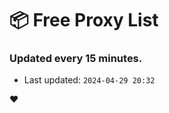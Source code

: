 # :package: Free Proxy List
### Updated every 15 minutes.

- Last updated: `2024-04-29 20:32`

:heart:
